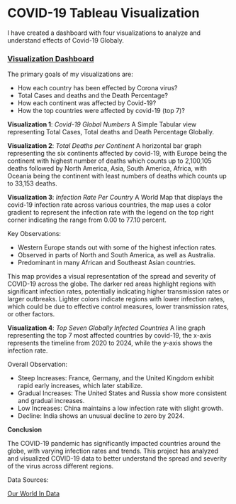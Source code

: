 # COVID-19 Tableau Visualization

I have created a dashboard with four visualizations to analyze and understand effects of Covid-19 Globaly.

### [Visualization Dashboard](https://public.tableau.com/views/Covid-19Dashboard_17201999956250/Dashboard1?:language=en-US&:sid=&:redirect=auth&:display_count=n&:origin=viz_share_link)


The primary goals of my visualizations are:

- How each country has been effected by Corona virus? 
- Total Cases and deaths and the Death Percentage?
- How each continent was affected by Covid-19?
- How the top countries were affected by covid-19 (top 7)?


**Visualization 1**: *Covid-19 Global Numbers*
A Simple Tabular view representing Total Cases, Total deaths and Death Percentage Globally.

**Visualization 2**: *Total Deaths per Continent*
A horizontal bar graph representing the six continents affected by covid-19, with Europe being the continent with highest number of deaths which counts up to 2,100,105 deaths followed by North America, Asia, South America, Africa, with Oceania being the continent with least numbers of deaths which counts up to 33,153 deaths.

**Visualization 3**: *Infection Rate Per Country*
A World Map that displays the covid-19 infection rate across various countries, the map uses a color gradient to represent the infection rate with the legend on the top right corner indicating the range from 0.00 to 77.10 percent.

Key Observations:
- Western Europe stands out with some of the highest infection rates.
- Observed in parts of North and South America, as well as Australia.
- Predominant in many African and Southeast Asian countries.

This map provides a visual representation of the spread and severity of COVID-19 across the globe. The darker red areas highlight regions with significant infection rates, potentially indicating higher transmission rates or larger outbreaks. Lighter colors indicate regions with lower infection rates, which could be due to effective control measures, lower transmission rates, or other factors.

**Visualization 4**: *Top Seven Globally Infected Countries*
A line graph representing the top 7 most affected countries by covid-19, the x-axis represents the timeline from 2020 to 2024, while the y-axis shows the infection rate.  

Overall Observation:
- Steep Increases: France, Germany, and the United Kingdom exhibit rapid early increases, which later stabilize.
- Gradual Increases: The United States and Russia show more consistent and gradual increases.
- Low Increases: China maintains a low infection rate with slight growth.
- Decline: India shows an unusual decline to zero by 2024.

**Conclusion**

The COVID-19 pandemic has significantly impacted countries around the globe, with varying infection rates and trends. This project has analyzed and visualized COVID-19 data to better understand the spread and severity of the virus across different regions. 


Data Sources:

[Our World In Data](https://ourworldindata.org/coronavirus-data)
